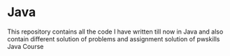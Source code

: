 # Java
This repository contains all the code I have written till now in Java and also contain different solution of problems and assignment solution of pwskills Java Course

